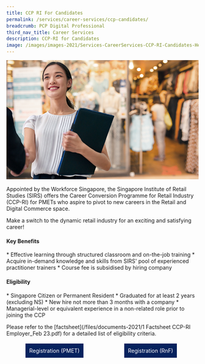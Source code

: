 ```yaml
---
title: CCP RI For Candidates
permalink: /services/career-services/ccp-candidates/
breadcrumb: PCP Digital Professional
third_nav_title: Career Services
description: CCP-RI for Candidates
image: /images/images-2021/Services-CareerServices-CCP-RI-Candidates-Header-web.png
---
```

![Image of CCP-RI for Candidates ](/images/images-2021/Services-CareerServices-CCP-RI-Candidates-Header-web.png)

Appointed by the Workforce Singapore, the Singapore Institute of Retail Studies (SIRS) offers the Career Conversion Programme for Retail Industry (CCP-RI) for PMETs who aspire to pivot to new careers in the Retail and Digital Commerce space. 

Make a switch to the dynamic retail industry for an exciting and satisfying career!

<h4>Key Benefits</h4>
* Effective learning through structured classroom and on-the-job training
* Acquire in-demand knowledge and skills from SIRS' pool of experienced practitioner trainers
* Course fee is subsidised by hiring company


<h4>Eligibility</h4>
* Singapore Citizen or Permanent Resident
* Graduated for at least 2 years (excluding NS)
* New hire not more than 3 months with a company
* Managerial-level or equivalent experience in a non-related role prior to joining the CCP

Please refer to the [factsheet](/files/documents-2021/1 Factsheet CCP-RI Employer_Feb 23.pdf) for a detailed list of eligibility criteria.

<div style="width:50%;float:left;"><center><a href="https://conversion.mycareersfuture.gov.sg/Portal/ProgramDetails.aspx?ProgID=P00002107" style="background-color:#06225e; border:white; color:white; padding: 10px 10px; text-align:center; display:inline-block; margin: 4px 2px; cursor:pointer;text-decoration:none;">Registration (PMET)</a></center></div>

<div style="width:50%;float:left;"><center><a href="https://conversion.mycareersfuture.gov.sg/Portal/ProgramDetails.aspx?ProgID=P00002108" style="background-color:#06225e; border:white; color:white; padding: 10px 10px; text-align:center; display:inline-block; margin: 4px 2px; cursor:pointer;text-decoration:none;">Registration (RnF)</a></center></div>